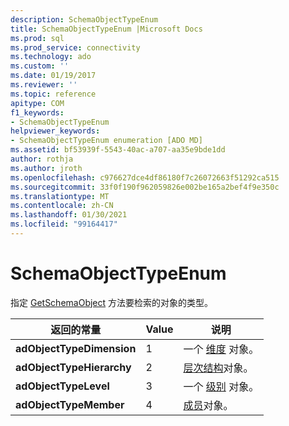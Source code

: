 ```yaml
---
description: SchemaObjectTypeEnum
title: SchemaObjectTypeEnum |Microsoft Docs
ms.prod: sql
ms.prod_service: connectivity
ms.technology: ado
ms.custom: ''
ms.date: 01/19/2017
ms.reviewer: ''
ms.topic: reference
apitype: COM
f1_keywords:
- SchemaObjectTypeEnum
helpviewer_keywords:
- SchemaObjectTypeEnum enumeration [ADO MD]
ms.assetid: bf53939f-5543-40ac-a707-aa35e9bde1dd
author: rothja
ms.author: jroth
ms.openlocfilehash: c976627dce4df86180f7c26072663f51292ca515
ms.sourcegitcommit: 33f0f190f962059826e002be165a2bef4f9e350c
ms.translationtype: MT
ms.contentlocale: zh-CN
ms.lasthandoff: 01/30/2021
ms.locfileid: "99164417"
---
```

# <a name="schemaobjecttypeenum"></a>SchemaObjectTypeEnum
指定 [GetSchemaObject](./getschemaobject-method-ado-md.md) 方法要检索的对象的类型。  
  
|返回的常量|Value|说明|  
|--------------|-----------|-----------------|  
|**adObjectTypeDimension**|1|一个 [维度](./dimension-object-ado-md.md) 对象。|  
|**adObjectTypeHierarchy**|2|[层次结构](./hierarchy-object-ado-md.md)对象。|  
|**adObjectTypeLevel**|3|一个 [级别](./level-object-ado-md.md) 对象。|  
|**adObjectTypeMember**|4|[成员](./member-object-ado-md.md)对象。|